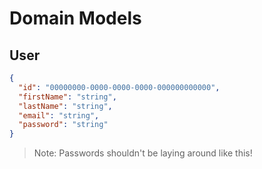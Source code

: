 ﻿# Domain Models

## User

```json
{
  "id": "00000000-0000-0000-0000-000000000000",
  "firstName": "string",
  "lastName": "string",
  "email": "string",
  "password": "string"
}
```

> Note: Passwords shouldn't be laying around like this!

